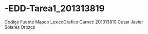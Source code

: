 # -EDD-Tarea1_201313819
Codigo Fuente Mapeo LexicoGrafico
Carnet: 201313810 
Cesar Javier Solares Orozco
